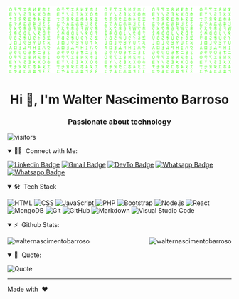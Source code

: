   [![Matrix SVG](matrix.svg)](https://www.youtube.com/channel/UCXm0xRtDRrdnvkW24WmkBqA) 

<h1 align="center">Hi 👋, I'm Walter Nascimento Barroso</h1>
<h3 align="center">Passionate about technology</h3>

![visitors](https://visitor-badge.glitch.me/badge?page_id=walternascimentobarroso/walternascimentobarroso)

<details open>
<summary> 🤝🏻 &nbsp;Connect with Me: </summary>

[![Linkedin Badge](https://img.shields.io/badge/-LinkedIn-blue?style=flat-square&logo=Linkedin&logoColor=white&link=https://www.linkedin.com/in/walternascimentobarroso/)](https://www.linkedin.com/in/walternascimentobarroso/)
[![Gmail Badge](https://img.shields.io/badge/-Gmail-D14836?style=flat-square&logo=Gmail&logoColor=white)](mailto:walternascimentobarroso@gamil.com)
[![DevTo Badge](https://img.shields.io/badge/DEV-%230A0A0A.svg?&style=flat-square&logo=DEV.to&logoColor=white)](https://dev.to/walternascimentobarroso)
[![Whatsapp Badge](https://img.shields.io/badge/-Whatsapp-4CA143?style=flat-square&labelColor=4CA143&logo=whatsapp&logoColor=white)](https://wa.me/5595991712790)
[![Whatsapp Badge](https://img.shields.io/badge/-Youtube-darkred?style=flat-square&logo=youtube&logoColor=white)](https://www.youtube.com/channel/UCXm0xRtDRrdnvkW24WmkBqA)
</details>

<details open>
<summary> 🛠 &nbsp;Tech Stack </summary>

  ![HTML](https://img.shields.io/badge/-HTML-333333?style=flat&logo=HTML5)
  ![CSS](https://img.shields.io/badge/-CSS-333333?style=flat&logo=CSS3&logoColor=1572B6)
  ![JavaScript](https://img.shields.io/badge/-JavaScript-333333?style=flat&logo=javascript)
  ![PHP](https://img.shields.io/badge/-PHP-333333?style=flat&logo=PHP)
  ![Bootstrap](https://img.shields.io/badge/-Bootstrap-333333?style=flat&logo=bootstrap&logoColor=563D7C)
  ![Node.js](https://img.shields.io/badge/-Node.js-333333?style=flat&logo=node.js)
  ![React](https://img.shields.io/badge/-React-333333?style=flat&logo=react)
  ![MongoDB](https://img.shields.io/badge/-MongoDB-333333?style=flat&logo=mongodb)
  ![Git](https://img.shields.io/badge/-Git-333333?style=flat&logo=git)
  ![GitHub](https://img.shields.io/badge/-GitHub-333333?style=flat&logo=github)
  ![Markdown](https://img.shields.io/badge/-Markdown-333333?style=flat&logo=markdown)
  ![Visual Studio Code](https://img.shields.io/badge/-Visual%20Studio%20Code-333333?style=flat&logo=visual-studio-code&logoColor=007ACC)
</details>

<details open>
<summary> ⚡ &nbsp;Github Stats: </summary>
<p><img align="left" src="https://github-readme-stats.vercel.app/api/top-langs?username=walternascimentobarroso&show_icons=true&locale=en&layout=compact&theme=radical" alt="walternascimentobarroso" /></p>

<p>&nbsp;<img align="right" src="https://github-readme-stats.vercel.app/api?username=walternascimentobarroso&show_icons=true&locale=en&theme=radical" alt="walternascimentobarroso" /></p>
</details>

<details open>
<summary> 🔭 &nbsp;Quote: </summary>

![Quote](https://github-readme-quotes.herokuapp.com/quote?theme=dark)

</details>

***

Made with &nbsp;❤️&nbsp;
